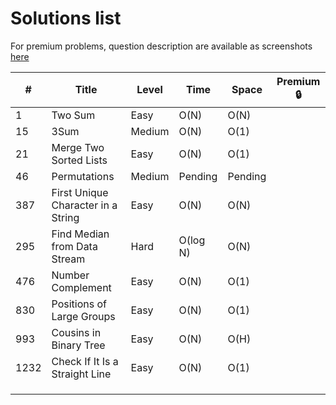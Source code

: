 # Solutions list

For premium problems, question description are available as screenshots [here](./premium-questions)

| # | Title | Level | Time | Space | Premium 🔒 |
|---|---|---|---|---|---|
| 1 | Two Sum | Easy | O(N) | O(N) | |
| 15 | 3Sum | Medium | O(N) | O(1) | |
| 21 | Merge Two Sorted Lists | Easy | O(N) | O(1) | |
| 46 | Permutations | Medium | Pending | Pending | |
| 387 | First Unique Character in a String | Easy | O(N) | O(N) | |
| 295 | Find Median from Data Stream | Hard | O(log N) | O(N) | |
| 476 | Number Complement | Easy | O(N) | O(1) | |
| 830 | Positions of Large Groups | Easy | O(N) | O(1) | |
| 993 | Cousins in Binary Tree | Easy | O(N) | O(H) | |
| 1232 | Check If It Is a Straight Line | Easy | O(N) | O(1) | |
| | | | | | |
| | | | | | |
| | | | | | |
